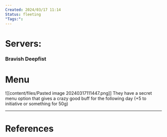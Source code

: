 ```yaml
---
Created: 2024/03/17 11:14
Status: fleeting
"Tags:":
---
```

# Servers:
### Bravish Deepfist
# Menu
![[content/files/Pasted image 20240317111447.png]]
They have a secret menu option that gives a crazy good buff for the following day (+5 to initiative or something for 50g)

---
# References